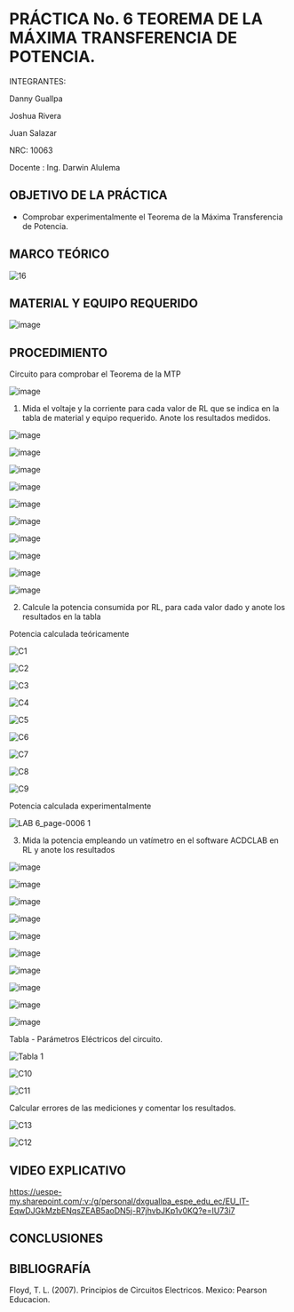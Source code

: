# PRÁCTICA No. 6 TEOREMA DE LA MÁXIMA TRANSFERENCIA DE POTENCIA.

INTEGRANTES:

Danny Guallpa

Joshua Rivera

Juan Salazar

NRC: 10063

Docente : Ing. Darwin Alulema

## OBJETIVO DE LA PRÁCTICA

* Comprobar experimentalmente el Teorema de la Máxima Transferencia de Potencia.

## MARCO TEÓRICO

![16](https://user-images.githubusercontent.com/116693260/211430133-bc8e6293-a229-40ba-b045-e08056907a5d.jpg)

## MATERIAL Y EQUIPO REQUERIDO

![image](https://user-images.githubusercontent.com/116693260/211430213-4590e789-64f9-445b-86b3-c5da2a9bcb81.png)

## PROCEDIMIENTO

Circuito para comprobar el Teorema de la MTP

![image](https://user-images.githubusercontent.com/116693260/211430345-92b153fe-fa35-4e9f-a5b6-7437cb263258.png)

1. Mida el voltaje y la corriente para cada valor de RL que se indica en la tabla de material y equipo requerido. Anote los resultados medidos.

![image](https://user-images.githubusercontent.com/116693260/211430519-3161015f-c7b5-414f-b18a-9d3fdb5b9ae2.png)

![image](https://user-images.githubusercontent.com/116693260/211430534-d82b9237-8cce-4c80-ba58-85aa0926d8ff.png)

![image](https://user-images.githubusercontent.com/116693260/211430542-46346080-c48b-4f76-ba78-88c39b7d1089.png)

![image](https://user-images.githubusercontent.com/116693260/211430554-700ec59e-2f1f-45d6-9304-78c2cf12700b.png)

![image](https://user-images.githubusercontent.com/116693260/211430567-9b2ae835-4f39-4259-b9e1-873329b9c175.png)

![image](https://user-images.githubusercontent.com/116693260/211430579-238b2ad9-7fcb-4214-ad42-3d7822a17412.png)

![image](https://user-images.githubusercontent.com/116693260/211430655-c5facf35-d49d-4003-b603-65f2918b201a.png)

![image](https://user-images.githubusercontent.com/116693260/211431013-8cd001f0-408d-4b1d-bbea-939aa296b124.png)

![image](https://user-images.githubusercontent.com/116693260/211431020-b0d4f631-2cac-4504-a04f-a3cc43062a2c.png)

![image](https://user-images.githubusercontent.com/116693260/211431451-1dfad8ad-615e-43d5-9693-eb3759981699.png)

2. Calcule la potencia consumida por RL, para cada valor dado y anote los
resultados en la tabla

Potencia calculada teóricamente

![C1](https://user-images.githubusercontent.com/116693260/211461140-f6343794-dd6d-4e84-9d64-95309c66e24f.jpg)

![C2](https://user-images.githubusercontent.com/116693260/211461143-804ed680-aa60-4c49-b434-8e5fff52b271.jpg)

![C3](https://user-images.githubusercontent.com/116693260/211461144-641fd6a4-c896-4a77-89e6-a71395ecbe61.jpg)

![C4](https://user-images.githubusercontent.com/116693260/211461145-f422e718-2150-4719-8e7a-081826d526be.jpg)

![C5](https://user-images.githubusercontent.com/116693260/211461147-7feeedf9-b4b5-4c34-a490-aa19e226e302.jpg)

![C6](https://user-images.githubusercontent.com/116693260/211461149-638c38e5-6834-443a-af8e-3f81e7462703.jpg)

![C7](https://user-images.githubusercontent.com/116693260/211461150-c38f3ab9-d5c7-44bc-ba79-1940bf549307.jpg)

![C8](https://user-images.githubusercontent.com/116693260/211461152-73e99b0a-a107-4542-b08c-bcad407a2feb.jpg)

![C9](https://user-images.githubusercontent.com/116693260/211461153-937c2558-d54c-4005-a30d-452dd93e3122.jpg)

Potencia calculada experimentalmente

![LAB 6_page-0006 1](https://user-images.githubusercontent.com/116693260/211462373-b789779b-770d-44bb-a342-16985d1e91b5.png)

3. Mida la potencia empleando un vatímetro en el software ACDCLAB en RL y anote
los resultados

![image](https://user-images.githubusercontent.com/116693260/211435698-83a96b9f-a2e8-44f7-9e09-bce5baa6a351.png)

![image](https://user-images.githubusercontent.com/116693260/211435823-16c011a9-4f13-425a-88ca-25ca717a5ab2.png)

![image](https://user-images.githubusercontent.com/116693260/211436027-cee32b5b-c97c-4728-a72e-22c0fd664105.png)

![image](https://user-images.githubusercontent.com/116693260/211436506-be6d92c4-a94e-4b5f-b917-e0972f6758c8.png)

![image](https://user-images.githubusercontent.com/116693260/211437941-ccad407c-cd5d-419a-91a1-90c15609d774.png)

![image](https://user-images.githubusercontent.com/116693260/211437961-7820e9f7-0708-43e0-96d1-5949ca4cc0fa.png)

![image](https://user-images.githubusercontent.com/116693260/211439511-a6a1512c-9ebb-4713-bf81-8c156f41cc76.png)

![image](https://user-images.githubusercontent.com/116693260/211440835-1f36f038-189c-46ca-aa1d-06db746881d4.png)

![image](https://user-images.githubusercontent.com/116693260/211441574-777e246f-0a7c-4872-b92b-c3924b5756ab.png)

![image](https://user-images.githubusercontent.com/116693260/211441587-c640974e-17d6-4ba0-81eb-5e46bfaf39bb.png)

Tabla - Parámetros Eléctricos del circuito.

![Tabla 1](https://user-images.githubusercontent.com/116693260/211461432-c8c94125-0a04-456c-a800-8913df6c7bbe.jpg)

![C10](https://user-images.githubusercontent.com/116693260/211462550-e97f0a1b-467d-425c-ae44-d84337d5ad83.jpg)

![C11](https://user-images.githubusercontent.com/116693260/211462556-1601a1c3-5489-412f-8d3e-d1434704c2ce.jpg)

Calcular errores de las mediciones y comentar los resultados.

![C13](https://user-images.githubusercontent.com/116693260/211461951-763d6015-27b4-4166-a2fa-113a901700f5.jpg)

![C12](https://user-images.githubusercontent.com/116693260/211461962-a36ee79c-f6d9-45e2-b67b-920b3227b977.jpg)

## VIDEO EXPLICATIVO

https://uespe-my.sharepoint.com/:v:/g/personal/dxguallpa_espe_edu_ec/EU_lT-EqwDJGkMzbENqsZEAB5aoDN5j-R7jhvbJKp1v0KQ?e=lU73i7

## CONCLUSIONES

## BIBLIOGRAFÍA

Floyd, T. L. (2007). Principios de Circuitos Electricos. Mexico: Pearson Educacion.

